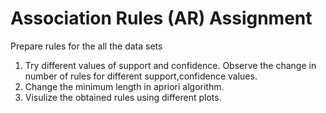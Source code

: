 # **Association Rules (AR) Assignment**


Prepare rules for the all the data sets 
1) Try different values of support and confidence. Observe the change in number of rules for different support,confidence values.
2) Change the minimum length in apriori algorithm.
3) Visulize the obtained rules using different plots.
